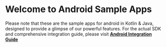 # Welcome to Android Sample Apps

Please note that these are the sample apps for android in Kotlin & Java, designed to provide a glimpse of our powerful features. For the actual SDK and comprehensive integration guide, please visit **[Android Integration Guide](https://developers.facia.ai/mobile/sdks/platforms/android-sdk/)**

